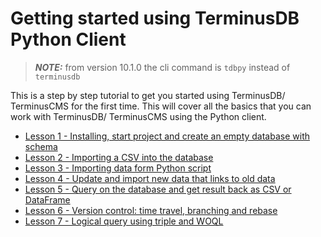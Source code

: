 # Getting started using TerminusDB Python Client

> **_NOTE:_** from version 10.1.0 the cli command is `tdbpy` instead of `terminusdb`

This is a step by step tutorial to get you started using TerminusDB/ TerminusCMS for the first time. This will cover all the basics that you can work with TerminusDB/ TerminusCMS using the Python client.

- [Lesson 1 - Installing, start project and create an empty database with schema](lesson_1.md)
- [Lesson 2 - Importing a CSV into the database](lesson_2.md)
- [Lesson 3 - Importing data form Python script](lesson_3.md)
- [Lesson 4 - Update and import new data that links to old data](lesson_4.md)
- [Lesson 5 - Query on the database and get result back as CSV or DataFrame](lesson_5.md)
- [Lesson 6 - Version control: time travel, branching and rebase](lesson_6.md)
- [Lesson 7 - Logical query using triple and WOQL](lesson_7.md)

